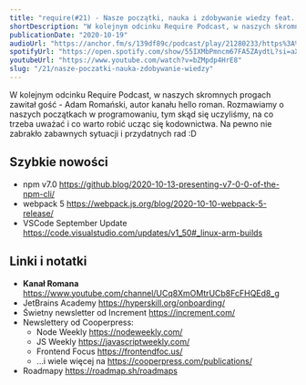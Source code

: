 ```yaml
---
title: "require(#21) - Nasze początki, nauka i zdobywanie wiedzy feat. hello roman"
shortDescription: "W kolejnym odcinku Require Podcast, w naszych skromnych progach zawitał gość - Adam Romański, autor kanału hello roman. Rozmawiamy o naszych początkach w programowaniu, tym skąd się uczyliśmy, na co trzeba uważać i co warto robić ucząc się kodownictwa. Na pewno nie zabrakło zabawnych sytuacji i przydatnych rad :D"
publicationDate: "2020-10-19"
audioUrl: "https://anchor.fm/s/139df89c/podcast/play/21280233/https%3A%2F%2Fd3ctxlq1ktw2nl.cloudfront.net%2Fstaging%2F2020-9-18%2Fa397fbae-c7cc-7086-4d58-fd7fdcc8bcf1.mp3"
spotifyUrl: "https://open.spotify.com/show/55IXMbPmncm67FA5ZAydtL?si=aXQlmjrpSZu-7IoLkuTTrw"
youtubeUrl: "https://www.youtube.com/watch?v=bZMpdp4HrE8"
slug: "/21/nasze-poczatki-nauka-zdobywanie-wiedzy"
---
```


W kolejnym odcinku Require Podcast, w naszych skromnych progach zawitał gość - Adam Romański, autor kanału hello roman. Rozmawiamy o naszych początkach w programowaniu, tym skąd się uczyliśmy, na co trzeba uważać i co warto robić ucząc się kodownictwa. Na pewno nie zabrakło zabawnych sytuacji i przydatnych rad :D

## Szybkie nowości

- npm v7.0 https://github.blog/2020-10-13-presenting-v7-0-0-of-the-npm-cli/
- webpack 5 https://webpack.js.org/blog/2020-10-10-webpack-5-release/
- VSCode September Update https://code.visualstudio.com/updates/v1_50#_linux-arm-builds

## Linki i notatki

- **Kanał Romana** https://www.youtube.com/channel/UCq8XmOMtrUCb8FcFHQEd8_g
- JetBrains Academy https://hyperskill.org/onboarding/
- Świetny newsletter od Increment https://increment.com/
- Newslettery od Cooperpress:
  - Node Weekly https://nodeweekly.com/
  - JS Weekly https://javascriptweekly.com/
  - Frontend Focus https://frontendfoc.us/
  - ...i wiele więcej na https://cooperpress.com/publications/
- Roadmapy https://roadmap.sh/roadmaps
